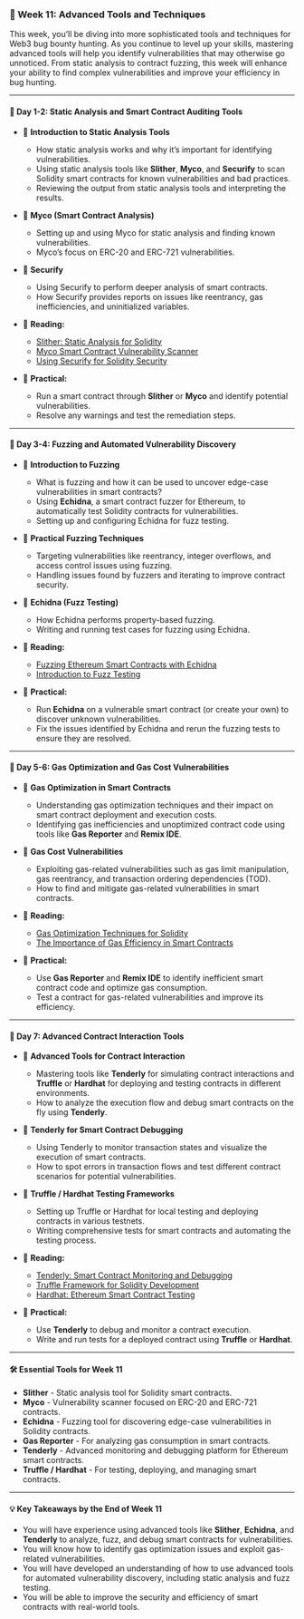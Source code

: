 ### **🔧 Week 11: Advanced Tools and Techniques**

This week, you’ll be diving into more sophisticated tools and techniques for Web3 bug bounty hunting. As you continue to level up your skills, mastering advanced tools will help you identify vulnerabilities that may otherwise go unnoticed. From static analysis to contract fuzzing, this week will enhance your ability to find complex vulnerabilities and improve your efficiency in bug hunting.

---

#### **📝 Day 1-2: Static Analysis and Smart Contract Auditing Tools**

* 📌 **Introduction to Static Analysis Tools**

  * How static analysis works and why it’s important for identifying vulnerabilities.
  * Using static analysis tools like **Slither**, **Myco**, and **Securify** to scan Solidity smart contracts for known vulnerabilities and bad practices.
  * Reviewing the output from static analysis tools and interpreting the results.
* 📌 **Myco (Smart Contract Analysis)**

  * Setting up and using Myco for static analysis and finding known vulnerabilities.
  * Myco’s focus on ERC-20 and ERC-721 vulnerabilities.
* 📌 **Securify**

  * Using Securify to perform deeper analysis of smart contracts.
  * How Securify provides reports on issues like reentrancy, gas inefficiencies, and uninitialized variables.
* 📌 **Reading:**

  * [Slither: Static Analysis for Solidity](https://github.com/trailofbits/slither)
  * [Myco Smart Contract Vulnerability Scanner](https://github.com/ico-project/myco)
  * [Using Securify for Solidity Security](https://github.com/eth-sri/securify)
* 📌 **Practical:**

  * Run a smart contract through **Slither** or **Myco** and identify potential vulnerabilities.
  * Resolve any warnings and test the remediation steps.

---

#### **📝 Day 3-4: Fuzzing and Automated Vulnerability Discovery**

* 📌 **Introduction to Fuzzing**

  * What is fuzzing and how it can be used to uncover edge-case vulnerabilities in smart contracts?
  * Using **Echidna**, a smart contract fuzzer for Ethereum, to automatically test Solidity contracts for vulnerabilities.
  * Setting up and configuring Echidna for fuzz testing.
* 📌 **Practical Fuzzing Techniques**

  * Targeting vulnerabilities like reentrancy, integer overflows, and access control issues using fuzzing.
  * Handling issues found by fuzzers and iterating to improve contract security.
* 📌 **Echidna (Fuzz Testing)**

  * How Echidna performs property-based fuzzing.
  * Writing and running test cases for fuzzing using Echidna.
* 📌 **Reading:**

  * [Fuzzing Ethereum Smart Contracts with Echidna](https://github.com/google/echidna)
  * [Introduction to Fuzz Testing](https://www.whitehatsec.com/insights/fuzz-testing)
* 📌 **Practical:**

  * Run **Echidna** on a vulnerable smart contract (or create your own) to discover unknown vulnerabilities.
  * Fix the issues identified by Echidna and rerun the fuzzing tests to ensure they are resolved.

---

#### **📝 Day 5-6: Gas Optimization and Gas Cost Vulnerabilities**

* 📌 **Gas Optimization in Smart Contracts**

  * Understanding gas optimization techniques and their impact on smart contract deployment and execution costs.
  * Identifying gas inefficiencies and unoptimized contract code using tools like **Gas Reporter** and **Remix IDE**.
* 📌 **Gas Cost Vulnerabilities**

  * Exploiting gas-related vulnerabilities such as gas limit manipulation, gas reentrancy, and transaction ordering dependencies (TOD).
  * How to find and mitigate gas-related vulnerabilities in smart contracts.
* 📌 **Reading:**

  * [Gas Optimization Techniques for Solidity](https://soliditylang.org/docs/optimizations.html)
  * [The Importance of Gas Efficiency in Smart Contracts](https://consensys.net/blog/developers/optimizing-gas-for-ethereum-smart-contracts/)
* 📌 **Practical:**

  * Use **Gas Reporter** and **Remix IDE** to identify inefficient smart contract code and optimize gas consumption.
  * Test a contract for gas-related vulnerabilities and improve its efficiency.

---

#### **📝 Day 7: Advanced Contract Interaction Tools**

* 📌 **Advanced Tools for Contract Interaction**

  * Mastering tools like **Tenderly** for simulating contract interactions and **Truffle** or **Hardhat** for deploying and testing contracts in different environments.
  * How to analyze the execution flow and debug smart contracts on the fly using **Tenderly**.
* 📌 **Tenderly for Smart Contract Debugging**

  * Using Tenderly to monitor transaction states and visualize the execution of smart contracts.
  * How to spot errors in transaction flows and test different contract scenarios for potential vulnerabilities.
* 📌 **Truffle / Hardhat Testing Frameworks**

  * Setting up Truffle or Hardhat for local testing and deploying contracts in various testnets.
  * Writing comprehensive tests for smart contracts and automating the testing process.
* 📌 **Reading:**

  * [Tenderly: Smart Contract Monitoring and Debugging](https://tenderly.co/)
  * [Truffle Framework for Solidity Development](https://www.trufflesuite.com/docs/truffle/overview)
  * [Hardhat: Ethereum Smart Contract Testing](https://hardhat.org/getting-started/)
* 📌 **Practical:**

  * Use **Tenderly** to debug and monitor a contract execution.
  * Write and run tests for a deployed contract using **Truffle** or **Hardhat**.

---

#### **🛠️ Essential Tools for Week 11**

* **Slither** - Static analysis tool for Solidity smart contracts.
* **Myco** - Vulnerability scanner focused on ERC-20 and ERC-721 contracts.
* **Echidna** - Fuzzing tool for discovering edge-case vulnerabilities in Solidity contracts.
* **Gas Reporter** - For analyzing gas consumption in smart contracts.
* **Tenderly** - Advanced monitoring and debugging platform for Ethereum smart contracts.
* **Truffle / Hardhat** - For testing, deploying, and managing smart contracts.

---

#### **💡 Key Takeaways by the End of Week 11**

* You will have experience using advanced tools like **Slither**, **Echidna**, and **Tenderly** to analyze, fuzz, and debug smart contracts for vulnerabilities.
* You will know how to identify gas optimization issues and exploit gas-related vulnerabilities.
* You will have developed an understanding of how to use advanced tools for automated vulnerability discovery, including static analysis and fuzz testing.
* You will be able to improve the security and efficiency of smart contracts with real-world tools.
